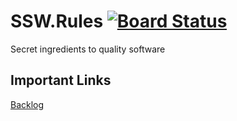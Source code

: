 # SSW.Rules [![Board Status](https://ssw.visualstudio.com/84dc70dc-0c82-462e-a959-c8d08b403fdd/425b43a3-9ab5-4786-88c0-b4bb0c6ba57e/_apis/work/boardbadge/c923b86f-317e-463f-98b6-919948a4d45b)](https://ssw.visualstudio.com/84dc70dc-0c82-462e-a959-c8d08b403fdd/_boards/board/t/425b43a3-9ab5-4786-88c0-b4bb0c6ba57e/Microsoft.RequirementCategory/)
Secret ingredients to quality software

## Important Links
[Backlog](https://ssw.visualstudio.com/SSW.Rules/_backlogs/backlog/SSW.Rules%20Team/Issues)
